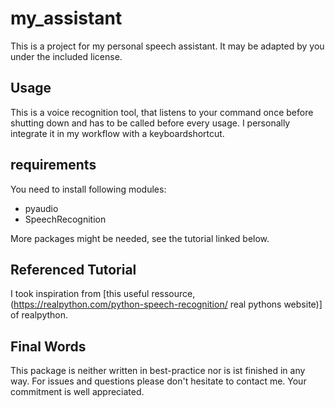 # my_assistant
This is a project for my personal speech assistant. It may be adapted by you under the included license.
## Usage
This is a voice recognition tool, that listens to your command once before shutting down and has to be called before every usage.
I personally integrate it in my workflow with a keyboardshortcut.
## requirements
You need to install following modules:

* pyaudio
* SpeechRecognition

More packages might be needed, see the tutorial linked below.
## Referenced Tutorial
I took inspiration from [this useful ressource, (https://realpython.com/python-speech-recognition/ real pythons website)] of realpython.
## Final Words 
This package is neither written in best-practice nor is ist finished in any way. For issues and questions please don't hesitate to contact me.
Your commitment is well appreciated.